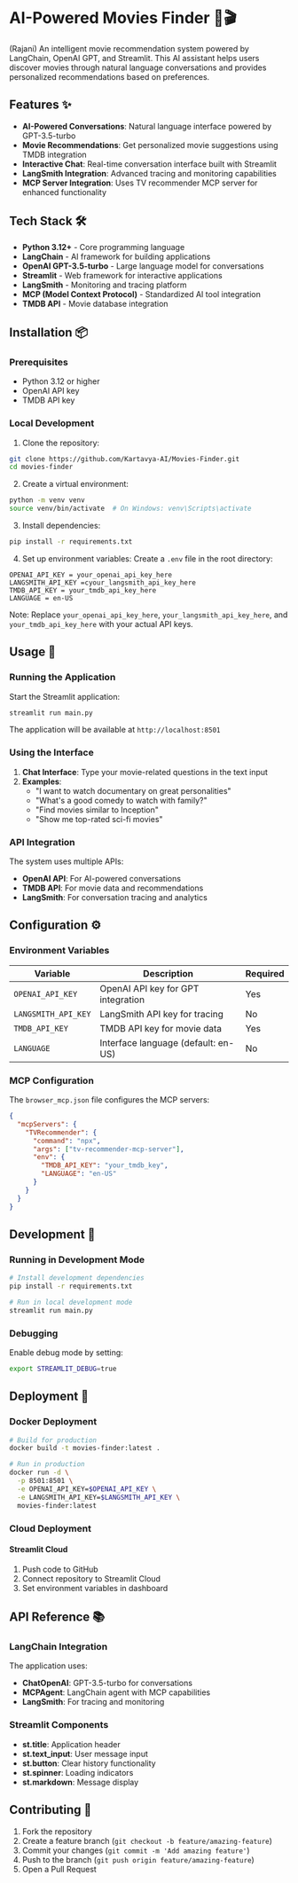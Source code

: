 # AI-Powered Movies Finder 🤖🎬

(Rajani) An intelligent movie recommendation system powered by LangChain, OpenAI GPT, and Streamlit. This AI assistant helps users discover movies through natural language conversations and provides personalized recommendations based on preferences.

## Features ✨

- **AI-Powered Conversations**: Natural language interface powered by GPT-3.5-turbo
- **Movie Recommendations**: Get personalized movie suggestions using TMDB integration
- **Interactive Chat**: Real-time conversation interface built with Streamlit
- **LangSmith Integration**: Advanced tracing and monitoring capabilities
- **MCP Server Integration**: Uses TV recommender MCP server for enhanced functionality

## Tech Stack 🛠️

- **Python 3.12+** - Core programming language
- **LangChain** - AI framework for building applications
- **OpenAI GPT-3.5-turbo** - Large language model for conversations
- **Streamlit** - Web framework for interactive applications
- **LangSmith** - Monitoring and tracing platform
- **MCP (Model Context Protocol)** - Standardized AI tool integration
- **TMDB API** - Movie database integration

## Installation 📦

### Prerequisites

- Python 3.12 or higher
- OpenAI API key
- TMDB API key 

### Local Development

1. Clone the repository:
```bash
git clone https://github.com/Kartavya-AI/Movies-Finder.git
cd movies-finder
```

2. Create a virtual environment:
```bash
python -m venv venv
source venv/bin/activate  # On Windows: venv\Scripts\activate
```

3. Install dependencies:
```bash
pip install -r requirements.txt
```

4. Set up environment variables:
Create a `.env` file in the root directory:
```env
OPENAI_API_KEY = your_openai_api_key_here
LANGSMITH_API_KEY =cyour_langsmith_api_key_here
TMDB_API_KEY = your_tmdb_api_key_here
LANGUAGE = en-US
```
Note: Replace `your_openai_api_key_here`, `your_langsmith_api_key_here`, and `your_tmdb_api_key_here` with your actual API keys. 

## Usage 🚀

### Running the Application

Start the Streamlit application:
```bash
streamlit run main.py
```

The application will be available at `http://localhost:8501`

### Using the Interface

1. **Chat Interface**: Type your movie-related questions in the text input
2. **Examples**:
   - "I want to watch documentary on great personalities"
   - "What's a good comedy to watch with family?"
   - "Find movies similar to Inception"
   - "Show me top-rated sci-fi movies"

### API Integration

The system uses multiple APIs:
- **OpenAI API**: For AI-powered conversations
- **TMDB API**: For movie data and recommendations
- **LangSmith**: For conversation tracing and analytics

## Configuration ⚙️

### Environment Variables

| Variable | Description | Required |
|----------|-------------|----------|
| `OPENAI_API_KEY` | OpenAI API key for GPT integration | Yes |
| `LANGSMITH_API_KEY` | LangSmith API key for tracing | No |
| `TMDB_API_KEY` | TMDB API key for movie data | Yes |
| `LANGUAGE` | Interface language (default: en-US) | No |

### MCP Configuration

The `browser_mcp.json` file configures the MCP servers:

```json
{
  "mcpServers": {
    "TVRecommender": {
      "command": "npx",
      "args": ["tv-recommender-mcp-server"],
      "env": {
        "TMDB_API_KEY": "your_tmdb_key",
        "LANGUAGE": "en-US"
      }
    }
  }
}
```

## Development 🧪

### Running in Development Mode

```bash
# Install development dependencies
pip install -r requirements.txt

# Run in local development mode
streamlit run main.py 
```

### Debugging

Enable debug mode by setting:
```bash
export STREAMLIT_DEBUG=true
```

## Deployment 🚀

### Docker Deployment

```bash
# Build for production
docker build -t movies-finder:latest .

# Run in production
docker run -d \
  -p 8501:8501 \
  -e OPENAI_API_KEY=$OPENAI_API_KEY \
  -e LANGSMITH_API_KEY=$LANGSMITH_API_KEY \
  movies-finder:latest
```

### Cloud Deployment

#### Streamlit Cloud
1. Push code to GitHub
2. Connect repository to Streamlit Cloud
3. Set environment variables in dashboard

## API Reference 📚

### LangChain Integration

The application uses:
- **ChatOpenAI**: GPT-3.5-turbo for conversations
- **MCPAgent**: LangChain agent with MCP capabilities
- **LangSmith**: For tracing and monitoring

### Streamlit Components

- **st.title**: Application header
- **st.text_input**: User message input
- **st.button**: Clear history functionality
- **st.spinner**: Loading indicators
- **st.markdown**: Message display

## Contributing 🤝

1. Fork the repository
2. Create a feature branch (`git checkout -b feature/amazing-feature`)
3. Commit your changes (`git commit -m 'Add amazing feature'`)
4. Push to the branch (`git push origin feature/amazing-feature`)
5. Open a Pull Request
